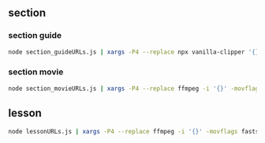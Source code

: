 section
----------------------------------------

### section guide
```bash
node section_guideURLs.js | xargs -P4 --replace npx vanilla-clipper '{}'
```

### section movie
```bash
node section_movieURLs.js | xargs -P4 --replace ffmpeg -i '{}' -movflags faststart -c copy rec.mp4 
```

lesson
----------------------------------------
```bash
node lessonURLs.js | xargs -P4 --replace ffmpeg -i '{}' -movflags faststart -c copy rec.mp4 
```
